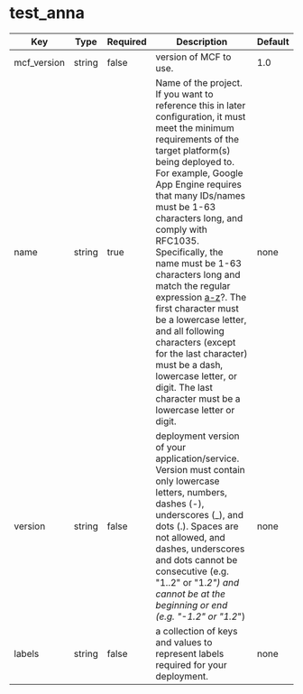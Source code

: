 # test_anna
Key  | Type | Required  | Description | Default
------------- | ------------- | ------------- | ------------- | -------------
mcf_version  | string  | false  | version of MCF to use.  | 1.0 
name  | string  | true  | Name of the project. If you want to reference this in later configuration, it must meet the minimum requirements of the target platform(s) being deployed to. For example, Google App Engine requires that many IDs/names must be 1-63 characters long, and comply with RFC1035. Specifically, the name must be 1-63 characters long and match the regular expression [a-z]([-a-z0-9]*[a-z0-9])?. The first character must be a lowercase letter, and all following characters (except for the last character) must be a dash, lowercase letter, or digit. The last character must be a lowercase letter or digit.  | none
version | string | false | deployment version of your application/service. Version must contain only lowercase letters, numbers, dashes (-), underscores (_), and dots (.). Spaces are not allowed, and dashes, underscores and dots cannot be consecutive (e.g. "1..2" or "1._2") and cannot be at the beginning or end (e.g. "-1.2" or "1.2_") | none 
labels  | string  | false  | a collection of keys and values to represent labels required for your deployment.  | none   


